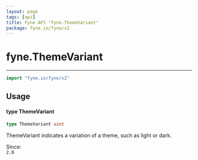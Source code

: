 ```yaml
---
layout: page
tags: [api]
title: Fyne API "fyne.ThemeVariant"
package: fyne.io/fyne/v2
---
```


# fyne.ThemeVariant
---
```go
import "fyne.io/fyne/v2"
```

## Usage

#### type ThemeVariant

```go
type ThemeVariant uint
```

ThemeVariant indicates a variation of a theme, such as light or dark.


<div class="since">Since: <code>
2.0</code></div>
